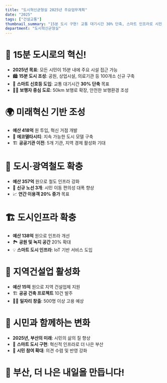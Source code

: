 ```yaml
---
title: "도시혁신균형실 2025년 주요업무계획"
date: "2025"
tags: ["건설교통"]
thumbnail_summary: "15분 도시 구현! 교통 대기시간 30% 단축, 스마트 인프라로 시민 삶의 질 향상"
department: "도시혁신균형실"
---
```


# 🚉 **15분 도시**로의 혁신!

- **2025년 목표**: 모든 시민이 15분 내에 주요 시설 접근 가능
- 🏙️ **15분 도시 조성**: 공원, 상업시설, 의료기관 등 100개소 신규 구축
- 🚦 **스마트 신호등 도입**: 교통 대기시간 **30% 단축** 목표
- 🚶‍♂️ **보행자 중심 도로**: 50km 보행로 확장, 안전한 보행환경 조성

# 🌍 **미래혁신 기반 조성**

- **예산 418억** 원 투입, 혁신 거점 개발
- 🌱 **에코델타시티**: 지속 가능한 도시 모델 구축
- 🏗️ **공공기관 이전**: 5개 기관, 지역 경제 활성화 기대

# 🚆 **도시·광역철도 확충**

- **예산 357억** 원으로 철도 인프라 강화
- 🚅 **신규 노선 3개**: 시민 이동 편의성 대폭 향상
- 📈 **연간 이용객 20% 증가** 목표

# 🏗️ **도시인프라 확충**

- **예산 138억** 원으로 인프라 개선
- 🏞️ **공원 및 녹지 공간** 20% 확대
- 💡 **스마트 도시 인프라**: IoT 기반 서비스 도입

# 🏢 **지역건설업 활성화**

- **예산 15억** 원으로 지역 건설업체 지원
- 🏗️ **공공 건축 프로젝트** 10건 발주
- 👷‍♂️ **일자리 창출**: 500명 이상 고용 예상

# 🌟 **시민과 함께하는 변화**

- **2025년, 부산의 미래**: 시민의 삶의 질 향상
- 🚀 **스마트 도시 구현**: 혁신적 인프라로 더 나은 부산
- 🤝 **시민 참여 확대**: 의견 수렴 및 반영 강화

# 💪 **부산, 더 나은 내일을 만듭니다!**